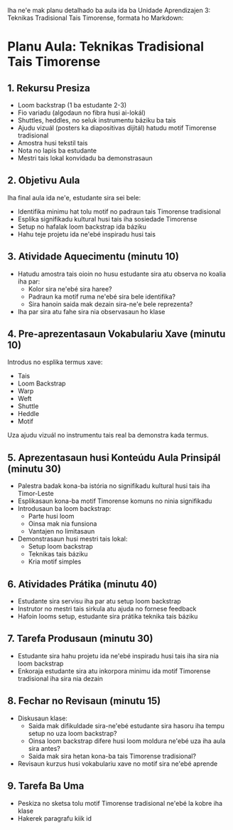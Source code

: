 Iha ne'e mak planu detalhado ba aula ida ba Unidade Aprendizajen 3: Teknikas Tradisional Tais Timorense, formata ho Markdown:

# Planu Aula: Teknikas Tradisional Tais Timorense

## 1. Rekursu Presiza

- Loom backstrap (1 ba estudante 2-3)
- Fio variadu (algodaun no fibra husi ai-lokál)
- Shuttles, heddles, no seluk instrumentu báziku ba tais
- Ajudu vizuál (posters ka diapositivas dijitál) hatudu motif Timorense tradisional
- Amostra husi tekstil tais
- Nota no lapis ba estudante
- Mestri tais lokal konvidadu ba demonstrasaun

## 2. Objetivu Aula

Iha final aula ida ne'e, estudante sira sei bele:
- Identifika minimu hat tolu motif no padraun tais Timorense tradisional
- Esplika signifikadu kultural husi tais iha sosiedade Timorense
- Setup no hafalak loom backstrap ida báziku
- Hahu teje projetu ida ne'ebé inspiradu husi tais

## 3. Atividade Aquecimentu (minutu 10)

- Hatudu amostra tais oioin no husu estudante sira atu observa no koalia iha par:
  - Kolor sira ne'ebé sira haree?
  - Padraun ka motif ruma ne'ebé sira bele identifika?
  - Sira hanoin saida mak dezain sira-ne'e bele reprezenta?
- Iha par sira atu fahe sira nia observasaun ho klase

## 4. Pre-aprezentasaun Vokabulariu Xave (minutu 10)

Introdus no esplika termus xave:
- Tais
- Loom Backstrap
- Warp
- Weft
- Shuttle
- Heddle
- Motif

Uza ajudu vizuál no instrumentu tais real ba demonstra kada termus.

## 5. Aprezentasaun husi Konteúdu Aula Prinsipál (minutu 30)

- Palestra badak kona-ba istória no signifikadu kultural husi tais iha Timor-Leste
- Esplikasaun kona-ba motif Timorense komuns no ninia signifikadu
- Introdusaun ba loom backstrap:
  - Parte husi loom
  - Oinsa mak nia funsiona
  - Vantajen no limitasaun
- Demonstrasaun husi mestri tais lokal:
  - Setup loom backstrap
  - Teknikas tais báziku
  - Kria motif simples

## 6. Atividades Prátika (minutu 40)

- Estudante sira servisu iha par atu setup loom backstrap
- Instrutor no mestri tais sirkula atu ajuda no fornese feedback
- Hafoin looms setup, estudante sira prátika teknika tais báziku

## 7. Tarefa Produsaun (minutu 30)

- Estudante sira hahu projetu ida ne'ebé inspiradu husi tais iha sira nia loom backstrap
- Enkoraja estudante sira atu inkorpora minimu ida motif Timorense tradisional iha sira nia dezain

## 8. Fechar no Revisaun (minutu 15)

- Diskusaun klase:
  - Saida mak difikuldade sira-ne'ebé estudante sira hasoru iha tempu setup no uza loom backstrap?
  - Oinsa loom backstrap difere husi loom moldura ne'ebé uza iha aula sira antes?
  - Saida mak sira hetan kona-ba tais Timorense tradisional?
- Revisaun kurzus husi vokabulariu xave no motif sira ne'ebé aprende

## 9. Tarefa Ba Uma

- Peskiza no sketsa tolu motif Timorense tradisional ne'ebé la kobre iha klase
- Hakerek paragrafu kiik id